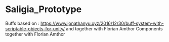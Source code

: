 # Saligia_Prototype

Buffs based on : https://www.jonathanyu.xyz/2016/12/30/buff-system-with-scriptable-objects-for-unity/ and together with Florian Amthor
Components together with Florian Amthor
